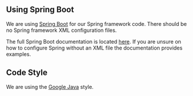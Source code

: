 ## Using Spring Boot

We are using [Spring Boot](http://projects.spring.io/spring-boot/) for our Spring framework code. There should be no Spring framework XML configuration files.  

The full Spring Boot documentation is located [here](http://docs.spring.io/spring-boot/docs/current-SNAPSHOT/reference/htmlsingle/). If you are unsure on how to configure Spring without an XML file the documentation provides examples.  

## Code Style

We are using the [Google Java](https://google.github.io/styleguide/javaguide.html) style.
